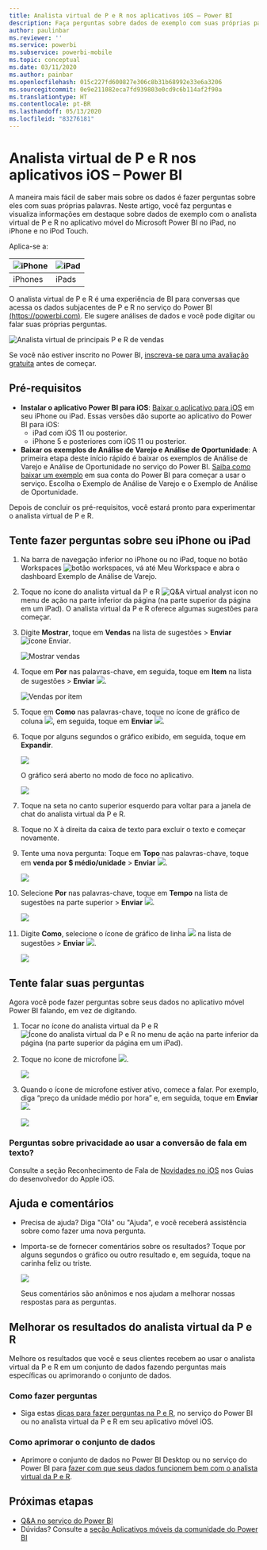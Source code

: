 ```yaml
---
title: Analista virtual de P e R nos aplicativos iOS – Power BI
description: Faça perguntas sobre dados de exemplo com suas próprias palavras com o analista virtual de P e R no aplicativo móvel do Power BI em seu dispositivo iOS.
author: paulinbar
ms.reviewer: ''
ms.service: powerbi
ms.subservice: powerbi-mobile
ms.topic: conceptual
ms.date: 03/11/2020
ms.author: painbar
ms.openlocfilehash: 015c227fd600827e306c8b31b68992e33e6a3206
ms.sourcegitcommit: 0e9e211082eca7fd939803e0cd9c6b114af2f90a
ms.translationtype: HT
ms.contentlocale: pt-BR
ms.lasthandoff: 05/13/2020
ms.locfileid: "83276181"
---
```

# <a name="qa-virtual-analyst-in-ios-apps---power-bi"></a>Analista virtual de P e R nos aplicativos iOS – Power BI

A maneira mais fácil de saber mais sobre os dados é fazer perguntas sobre eles com suas próprias palavras. Neste artigo, você faz perguntas e visualiza informações em destaque sobre dados de exemplo com o analista virtual de P e R no aplicativo móvel do Microsoft Power BI no iPad, no iPhone e no iPod Touch. 

Aplica-se a:

| ![iPhone](./media/mobile-apps-ios-qna/iphone-logo-50-px.png) | ![iPad](./media/mobile-apps-ios-qna/ipad-logo-50-px.png) |
|:--- |:--- |
| iPhones |iPads |

O analista virtual de P e R é uma experiência de BI para conversas que acessa os dados subjacentes de P e R no serviço do Power BI [(https://powerbi.com)](https://powerbi.com). Ele sugere análises de dados e você pode digitar ou falar suas próprias perguntas.

![Analista virtual de principais P e R de vendas](./media/mobile-apps-ios-qna/power-bi-ios-q-n-a-top-sale-intro.png)

Se você não estiver inscrito no Power BI, [inscreva-se para uma avaliação gratuita](https://app.powerbi.com/signupredirect?pbi_source=web) antes de começar.

## <a name="prerequisites"></a>Pré-requisitos

* **Instalar o aplicativo Power BI para iOS**: [Baixar o aplicativo para iOS](https://go.microsoft.com/fwlink/?LinkId=522062) em seu iPhone ou iPad.
Essas versões dão suporte ao aplicativo do Power BI para iOS:
    * iPad com iOS 11 ou posterior.
    * iPhone 5 e posteriores com iOS 11 ou posterior.
* **Baixar os exemplos de Análise de Varejo e Análise de Oportunidade**: A primeira etapa deste início rápido é baixar os exemplos de Análise de Varejo e Análise de Oportunidade no serviço do Power BI. [Saiba como baixar um exemplo](./mobile-apps-download-samples.md) em sua conta do Power BI para começar a usar o serviço. Escolha o Exemplo de Análise de Varejo e o Exemplo de Análise de Oportunidade.

Depois de concluir os pré-requisitos, você estará pronto para experimentar o analista virtual de P e R.

## <a name="try-asking-questions-on-your-iphone-or-ipad"></a>Tente fazer perguntas sobre seu iPhone ou iPad
1. Na barra de navegação inferior no iPhone ou no iPad, toque no botão Workspaces ![botão workspaces](./media/mobile-apps-ios-qna/power-bi-iphone-workspaces-button.png), vá até Meu Workspace e abra o dashboard Exemplo de Análise de Varejo.

2. Toque no ícone do analista virtual da P e R ![Q&A virtual analyst icon](././media/mobile-apps-ios-qna/power-bi-ios-q-n-a-icon.png) no menu de ação na parte inferior da página (na parte superior da página em um iPad).
     O analista virtual da P e R oferece algumas sugestões para começar.
3. Digite **Mostrar**, toque em **Vendas** na lista de sugestões > **Enviar** ![ícone Enviar](./media/mobile-apps-ios-qna/power-bi-ios-qna-send-icon.png).

    ![Mostrar vendas](./media/mobile-apps-ios-qna/power-bi-ios-q-n-a-show-sales.png)
4. Toque em **Por** nas palavras-chave, em seguida, toque em **Item** na lista de sugestões > **Enviar** ![](./media/mobile-apps-ios-qna/power-bi-ios-qna-send-icon.png).

    ![Vendas por item](./media/mobile-apps-ios-qna/power-bi-ios-q-n-a-sale-by-item.png)
5. Toque em **Como** nas palavras-chave, toque no ícone de gráfico de coluna ![](./media/mobile-apps-ios-qna/power-bi-ios-q-n-a-column-chart-icon.png), em seguida, toque em **Enviar** ![](./media/mobile-apps-ios-qna/power-bi-ios-qna-send-icon.png).
6. Toque por alguns segundos o gráfico exibido, em seguida, toque em **Expandir**.

    ![](media/mobile-apps-ios-qna/power-bi-ios-q-n-a-tap-expand-feedback.png)

    O gráfico será aberto no modo de foco no aplicativo.

    ![](media/mobile-apps-ios-qna/power-bi-ios-q-n-a-expanded-chart.png)
7. Toque na seta no canto superior esquerdo para voltar para a janela de chat do analista virtual da P e R.
8. Toque no X à direita da caixa de texto para excluir o texto e começar novamente.
9. Tente uma nova pergunta: Toque em **Topo** nas palavras-chave, toque em **venda por $ médio/unidade** > **Enviar** ![](./media/mobile-apps-ios-qna/power-bi-ios-qna-send-icon.png).

    ![](media/mobile-apps-ios-qna/power-bi-ios-q-n-a-top-sale-2.png)
10. Selecione **Por** nas palavras-chave, toque em **Tempo** na lista de sugestões na parte superior > **Enviar** ![](./media/mobile-apps-ios-qna/power-bi-ios-qna-send-icon.png).

     ![](media/mobile-apps-ios-qna/power-bi-ios-q-n-a-top-sale-by-time.png)
11. Digite **Como**, selecione o ícone de gráfico de linha ![](./media/mobile-apps-ios-qna/power-bi-ios-q-n-a-line-chart-icon.png) na lista de sugestões > **Enviar** ![](./media/mobile-apps-ios-qna/power-bi-ios-qna-send-icon.png).

    ![](media/mobile-apps-ios-qna/power-bi-ios-q-n-a-top-sale-as-line.png)

## <a name="try-saying-your-questions"></a>Tente falar suas perguntas
Agora você pode fazer perguntas sobre seus dados no aplicativo móvel Power BI falando, em vez de digitando.

1. Tocar no ícone do analista virtual da P e R ![Ícone do analista virtual da P e R](././media/mobile-apps-ios-qna/power-bi-ios-q-n-a-icon.png) no menu de ação na parte inferior da página (na parte superior da página em um iPad).
2. Toque no ícone de microfone ![](media/mobile-apps-ios-qna/power-bi-ios-qna-mic-icon.png).

    ![](media/mobile-apps-ios-qna/power-bi-ios-qna-mic-on.png)

1. Quando o ícone de microfone estiver ativo, comece a falar. Por exemplo, diga “preço da unidade médio por hora” e, em seguida, toque em **Enviar** ![](./media/mobile-apps-ios-qna/power-bi-ios-qna-send-icon.png).

    ![](media/mobile-apps-ios-qna/power-bi-ios-qna-speech-complete.png)

### <a name="questions-about-privacy-when-using-speech-to-text"></a>Perguntas sobre privacidade ao usar a conversão de fala em texto?
Consulte a seção Reconhecimento de Fala de [Novidades no iOS](https://go.microsoft.com/fwlink/?linkid=845624) nos Guias do desenvolvedor do Apple iOS.

## <a name="help-and-feedback"></a>Ajuda e comentários
* Precisa de ajuda? Diga "Olá" ou "Ajuda", e você receberá assistência sobre como fazer uma nova pergunta.
* Importa-se de fornecer comentários sobre os resultados? Toque por alguns segundos o gráfico ou outro resultado e, em seguida, toque na carinha feliz ou triste.

    ![](media/mobile-apps-ios-qna/power-bi-ios-q-n-a-tap-feedback.png)

    Seus comentários são anônimos e nos ajudam a melhorar nossas respostas para as perguntas.

## <a name="enhance-your-qa-virtual-analyst-results"></a>Melhorar os resultados do analista virtual da P e R
Melhore os resultados que você e seus clientes recebem ao usar o analista virtual da P e R em um conjunto de dados fazendo perguntas mais específicas ou aprimorando o conjunto de dados.

### <a name="how-to-ask-questions"></a>Como fazer perguntas
* Siga estas [dicas para fazer perguntas na P e R](../end-user-q-and-a-tips.md), no serviço do Power BI ou no analista virtual da P e R em seu aplicativo móvel iOS.

### <a name="how-to-enhance-the-dataset"></a>Como aprimorar o conjunto de dados
* Aprimore o conjunto de dados no Power BI Desktop ou no serviço do Power BI para [fazer com que seus dados funcionem bem com o analista virtual da P e R](../../create-reports/service-prepare-data-for-q-and-a.md).

## <a name="next-steps"></a>Próximas etapas
* [Q&A no serviço do Power BI](../end-user-q-and-a.md)
* Dúvidas? Consulte a [seção Aplicativos móveis da comunidade do Power BI](https://go.microsoft.com/fwlink/?linkid=839277)
